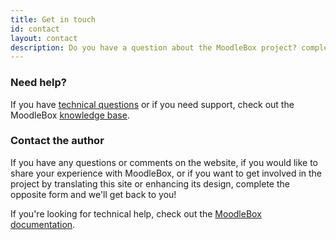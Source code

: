 ```yaml
---
title: Get in touch
id: contact
layout: contact
description: Do you have a question about the MoodleBox project? complete the form and we'll get back to you
---
```


### Need help?

If you have [technical questions][1] or if you need support, check out the MoodleBox [knowledge base][1].

### Contact the author

If you have any questions or comments on the website, if you would like to share your experience with MoodleBox, or if you want to get involved in the project by translating this site or enhancing its design, complete the opposite form and we'll get back to you!

If you're looking for technical help, check out the [MoodleBox documentation][1].

 [1]: /en/help
